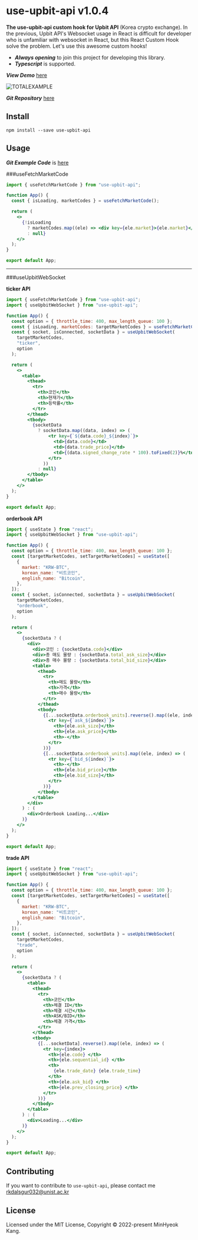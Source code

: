 # use-upbit-api v1.0.4

**The use-upbit-api custom hook for Upbit API** (Korea crypto exchange). In the previous, Upbit API's Websocket usage in React is difficult for developer who is unfamiliar with websocket in React, but this React Custom Hook solve the problem. Let's use this awesome custom hooks!

- **_Always opening_** to join this project for developing this library.
- **_Typescript_** is supported.

**_View Demo_** [here](https://devkangminhyeok.github.io/React-Upbit-API-Example/total-example)

![TOTALEXAMPLE](https://user-images.githubusercontent.com/44657722/183570075-cb54905c-a57c-44a6-96c3-3d66dccef054.gif)

**_Git Repository_** [here](https://github.com/devKangMinHyeok/use-upbit-api)

## Install

    npm install --save use-upbit-api

## Usage

**_Git Example Code_** is [here](https://github.com/devKangMinHyeok/React-Upbit-API-Example)

###useFetchMarketCode

```jsx
import { useFetchMarketCode } from "use-upbit-api";

function App() {
  const { isLoading, marketCodes } = useFetchMarketCode();

  return (
    <>
      {!isLoading
        ? marketCodes.map((ele) => <div key={ele.market}>{ele.market}</div>)
        : null}
    </>
  );
}

export default App;
```

---

###useUpbitWebSocket

**ticker API**

```jsx
import { useFetchMarketCode } from "use-upbit-api";
import { useUpbitWebSocket } from "use-upbit-api";

function App() {
  const option = { throttle_time: 400, max_length_queue: 100 };
  const { isLoading, marketCodes: targetMarketCodes } = useFetchMarketCode();
  const { socket, isConnected, socketData } = useUpbitWebSocket(
    targetMarketCodes,
    "ticker",
    option
  );

  return (
    <>
      <table>
        <thead>
          <tr>
            <th>코인</th>
            <th>현재가</th>
            <th>등락률</th>
          </tr>
        </thead>
        <tbody>
          {socketData
            ? socketData.map((data, index) => (
                <tr key={`${data.code}_${index}`}>
                  <td>{data.code}</td>
                  <td>{data.trade_price}</td>
                  <td>{(data.signed_change_rate * 100).toFixed(2)}%</td>
                </tr>
              ))
            : null}
        </tbody>
      </table>
    </>
  );
}

export default App;
```

**orderbook API**

```jsx
import { useState } from "react";
import { useUpbitWebSocket } from "use-upbit-api";

function App() {
  const option = { throttle_time: 400, max_length_queue: 100 };
  const [targetMarketCodes, setTargetMarketCodes] = useState([
    {
      market: "KRW-BTC",
      korean_name: "비트코인",
      english_name: "Bitcoin",
    },
  ]);
  const { socket, isConnected, socketData } = useUpbitWebSocket(
    targetMarketCodes,
    "orderbook",
    option
  );

  return (
    <>
      {socketData ? (
        <div>
          <div>코인 : {socketData.code}</div>
          <div>총 매도 물량 : {socketData.total_ask_size}</div>
          <div>총 매수 물량 : {socketData.total_bid_size}</div>
          <table>
            <thead>
              <tr>
                <th>매도 물량</th>
                <th>가격</th>
                <th>매수 물량</th>
              </tr>
            </thead>
            <tbody>
              {[...socketData.orderbook_units].reverse().map((ele, index) => (
                <tr key={`ask_${index}`}>
                  <th>{ele.ask_size}</th>
                  <th>{ele.ask_price}</th>
                  <th>-</th>
                </tr>
              ))}
              {[...socketData.orderbook_units].map((ele, index) => (
                <tr key={`bid_${index}`}>
                  <th>-</th>
                  <th>{ele.bid_price}</th>
                  <th>{ele.bid_size}</th>
                </tr>
              ))}
            </tbody>
          </table>
        </div>
      ) : (
        <div>Orderbook Loading...</div>
      )}
    </>
  );
}

export default App;
```

**trade API**

```jsx
import { useState } from "react";
import { useUpbitWebSocket } from "use-upbit-api";

function App() {
  const option = { throttle_time: 400, max_length_queue: 100 };
  const [targetMarketCodes, setTargetMarketCodes] = useState([
    {
      market: "KRW-BTC",
      korean_name: "비트코인",
      english_name: "Bitcoin",
    },
  ]);
  const { socket, isConnected, socketData } = useUpbitWebSocket(
    targetMarketCodes,
    "trade",
    option
  );

  return (
    <>
      {socketData ? (
        <table>
          <thead>
            <tr>
              <th>코인</th>
              <th>체결 ID</th>
              <th>체결 시간</th>
              <th>ASK/BID</th>
              <th>체결 가격</th>
            </tr>
          </thead>
          <tbody>
            {[...socketData].reverse().map((ele, index) => (
              <tr key={index}>
                <th>{ele.code} </th>
                <th>{ele.sequential_id} </th>
                <th>
                  {ele.trade_date} {ele.trade_time}
                </th>
                <th>{ele.ask_bid} </th>
                <th>{ele.prev_closing_price} </th>
              </tr>
            ))}
          </tbody>
        </table>
      ) : (
        <div>Loading...</div>
      )}
    </>
  );
}

export default App;
```

## Contributing

If you want to contribute to `use-upbit-api`, please contact me <rkdalsgur032@unist.ac.kr>

## License

Licensed under the MIT License, Copyright © 2022-present MinHyeok Kang.
